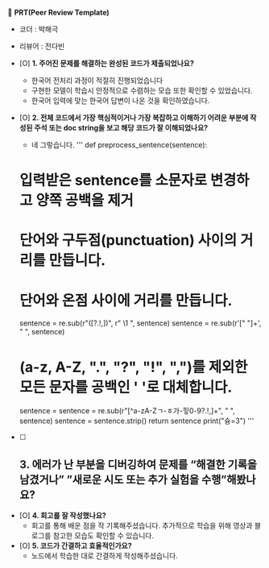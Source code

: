 🔑 **PRT(Peer Review Template)**
- 코더 : 박해극
- 리뷰어 : 전다빈
- [O]  **1. 주어진 문제를 해결하는 완성된 코드가 제출되었나요?**
    - 한국어 전처리 과정이 적절히 진행되었습니다
    - 구현한 모델이 학습시 안정적으로 수렴하는 모습 또한 확인할 수 있었습니다.
    - 한국어 입력에 맞는 한국어 답변이 나온 것을 확인하였습니다.

- [O]  **2. 전체 코드에서 가장 핵심적이거나 가장 복잡하고 이해하기 어려운 부분에 작성된 
주석 또는 doc string을 보고 해당 코드가 잘 이해되었나요?**
    - 네 그렇습니다.
    '''
    def preprocess_sentence(sentence):
    # 입력받은 sentence를 소문자로 변경하고 양쪽 공백을 제거

    # 단어와 구두점(punctuation) 사이의 거리를 만듭니다.
    # 단어와 온점 사이에 거리를 만듭니다.
    sentence = re.sub(r"([?.!,])", r" \1 ", sentence)
    sentence = re.sub(r'[" "]+', " ", sentence)

    # (a-z, A-Z, ".", "?", "!", ",")를 제외한 모든 문자를 공백인 ' '로 대체합니다.
    sentence = sentence = re.sub(r"[^a-zA-Zㄱ-ㅎ가-힣0-9?.!,]+", " ", sentence)
    sentence = sentence.strip()
    return sentence
    print("슝=3")
    '''

- [ ]  **3. 에러가 난 부분을 디버깅하여 문제를 “해결한 기록을 남겼거나” 
”새로운 시도 또는 추가 실험을 수행”해봤나요?**
    - 
- [O]  **4. 회고를 잘 작성했나요?**
    - 회고를 통해 배운 점을 작 기록해주셨습니다. 추가적으로 학습을 위해 영상과 블로그를 참고한 모습도 확인할 수 있습니다.
- [O]  **5. 코드가 간결하고 효율적인가요?**
    - 노드에서 학습한 대로 간결하게 작성해주셨습니다.
